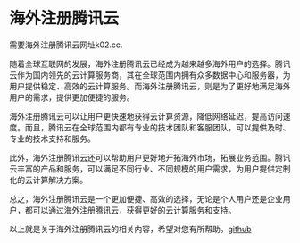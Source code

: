 # 海外注册腾讯云

需要海外注册腾讯云网址k02.cc. 

随着全球互联网的发展，海外注册腾讯云已经成为越来越多海外用户的选择。腾讯云作为国内领先的云计算服务商，其在全球范围内拥有众多数据中心和服务器，为用户提供稳定、高效的云计算服务。而海外注册腾讯云，则是为了更好地满足海外用户的需求，提供更加便捷的服务。

海外注册腾讯云可以让用户更快速地获得云计算资源，降低网络延迟，提高访问速度。而且，腾讯云在全球范围内都有专业的技术团队和客服团队，可以提供及时、专业的技术支持和服务。

此外，海外注册腾讯云还可以帮助用户更好地开拓海外市场，拓展业务范围。腾讯云丰富的产品和服务，可以满足不同行业、不同规模的用户需求，为用户提供定制化的云计算解决方案。

总之，海外注册腾讯云是一个更加便捷、高效的选择，无论是个人用户还是企业用户，都可以通过海外注册腾讯云，获得更好的云计算服务和支持。

以上就是关于海外注册腾讯云的相关内容，希望对您有所帮助。[github](https://github.com)